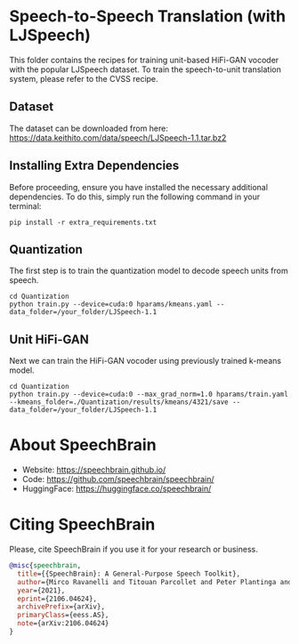 # Speech-to-Speech Translation (with LJSpeech)
This folder contains the recipes for training unit-based HiFi-GAN vocoder with the popular LJSpeech dataset.
To train the speech-to-unit translation system, please refer to the CVSS recipe.

## Dataset
The dataset can be downloaded from here:
https://data.keithito.com/data/speech/LJSpeech-1.1.tar.bz2

## Installing Extra Dependencies
Before proceeding, ensure you have installed the necessary additional dependencies. To do this, simply run the following command in your terminal:
```
pip install -r extra_requirements.txt
```

## Quantization
The first step is to train the quantization model to decode speech units from speech.
```
cd Quantization
python train.py --device=cuda:0 hparams/kmeans.yaml --data_folder=/your_folder/LJSpeech-1.1
```

## Unit HiFi-GAN
Next we can train the HiFi-GAN vocoder using previously trained k-means model.
```
cd Quantization
python train.py --device=cuda:0 --max_grad_norm=1.0 hparams/train.yaml --kmeans_folder=./Quantization/results/kmeans/4321/save --data_folder=/your_folder/LJSpeech-1.1
```


# **About SpeechBrain**
- Website: https://speechbrain.github.io/
- Code: https://github.com/speechbrain/speechbrain/
- HuggingFace: https://huggingface.co/speechbrain/


# **Citing SpeechBrain**
Please, cite SpeechBrain if you use it for your research or business.

```bibtex
@misc{speechbrain,
  title={{SpeechBrain}: A General-Purpose Speech Toolkit},
  author={Mirco Ravanelli and Titouan Parcollet and Peter Plantinga and Aku Rouhe and Samuele Cornell and Loren Lugosch and Cem Subakan and Nauman Dawalatabad and Abdelwahab Heba and Jianyuan Zhong and Ju-Chieh Chou and Sung-Lin Yeh and Szu-Wei Fu and Chien-Feng Liao and Elena Rastorgueva and François Grondin and William Aris and Hwidong Na and Yan Gao and Renato De Mori and Yoshua Bengio},
  year={2021},
  eprint={2106.04624},
  archivePrefix={arXiv},
  primaryClass={eess.AS},
  note={arXiv:2106.04624}
}
```

